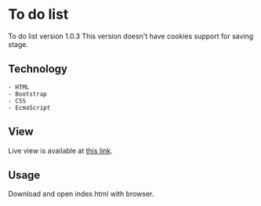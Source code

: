 # To do list
To do list version 1.0.3
This version doesn't have cookies support for saving stage.

## Technology
    - HTML
    - Bootstrap
    - CSS
    - EcmaScript

## View
Live view is available at [this link](https://pawel-galkowski.github.io/to-do-list/).

## Usage
Download and open index.html with browser.
